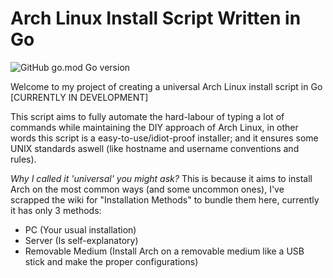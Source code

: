 # Arch Linux Install Script Written in Go

![GitHub go.mod Go version](https://img.shields.io/github/go-mod/go-version/MiraiMindz/ArchInstall?style=flat-square)

Welcome to my project of creating a universal Arch Linux install script in Go \[CURRENTLY IN DEVELOPMENT\]

This script aims to fully automate the hard-labour of typing a lot of commands while maintaining the DIY approach of Arch Linux, in other words this script is a easy-to-use/idiot-proof installer; and it ensures some UNIX standards aswell (like hostname and username conventions and rules).

*Why I called it 'universal' you might ask?* This is because it aims to install Arch on the most common ways (and some uncommon ones), I've scrapped the wiki for "Installation Methods" to bundle them here, currently it has only 3 methods:
- PC (Your usual installation)
- Server (Is self-explanatory)
- Removable Medium (Install Arch on a removable medium like a USB stick and make the proper configurations)

<!-- ## Notes

As of easy-of-use, the current script uses a JSON file to stores any temporary variable, and this file is shredded and deleted at the final of the installation, that being said, any information is stored in *plain text*.

I thought about hashing those infos (like passwords), but it will require the user to re-type the information everytime the script would use them, so be concerned about someone accessing your device disk (or RAM) during installation (tbh, if someone could do this you would have more problems than a leaked info).

## .dotfiles Folder Structure

```plaintext
.dotfiles/
├─┬── Catppuccin/
│ ├──┬── Terminals/
│ │  ├────── Terminator/
│ │  │       ├────── config
│ │  │       ├────── additional_packages.json
│ │  │       └────── install.json
│ │  └────── Alacritty/
│ │          ├────── config
│ │          ├────── additional_packages.json
│ │          └────── install.json
│ ├──┬── CodeEditors/
│ │  ├────── VisualStudioCode/
│ │  │       ├────── extensions.json
│ │  │       ├────── profiles.json
│ │  │       ├────── settings.json
│ │  │       └────── install.json
│ │  └────── NeoVim/
│ │          ├────── configs/
│ │          ├────── extensions.json
│ │          ├────── settings.json
│ │          └────── install.json
│ ├──┬── Shells/
│ │  ├────── BASH/
│ │  │       ├────── Aliases.json
│ │  │       ├────── Functions.json
│ │  │       ├────── Prompts.json
│ │  │       └────── install.json
│ │  └────── ZSH/
│ │          ├────── Aliases.json
│ │          ├────── Functions.json
│ │          ├────── Prompts.json
│ │          └────── install.json
│ ├──┬── CliTools/
│ │  ├────── Bat/
│ │  │       ├────── config
│ │  │       └────── install.json
│ │  ├────── CAVA/
│ │  │       ├────── config
│ │  │       └────── install.json
│ │  └────── ls/
│ │          ├────── config
│ │          └────── install.json
│ ├──┬── SystemPackages/
│ │  ├────── DesktopEnvironment/
│ │  │       ├────── KDE/
│ │  │       │       ├────── configs/
│ │  │       │       └────── install.json
│ │  │       └────── GNOME/
│ │  │               ├────── configs/
│ │  │               └────── install.json
│ │  ├────── WindowManager/
│ │  │       ├────── i3/
│ │  │       │       ├────── config
│ │  │       │       └────── install.json
│ │  │       └────── BSPWM/
│ │  │               ├────── config
│ │  │               └────── install.json
│ │  ├────── DisplayManager/
│ │  │       ├────── SDDM/
│ │  │       │       ├────── configs/
│ │  │       │       └────── install.json
│ │  │       └────── LXDM/
│ │  │               ├────── configs/
│ │  │               └────── install.json
│ │  └────── Compositor/
│ │          ├────── Picom/
│ │          │       ├────── config
│ │          │       └────── install.json
│ │          └────── XCOMP/
│ │                  ├────── config
│ │                  └────── install.json
│ ├──┬── UserApps/
│ │  └────── Discord/
│ │          ├────── CustomStyles.css
│ │          └────── install.json
│ ├──┬── Assets/
│ │  ├────── Wallpapers/
│ │  │       ├────── LockScreen/
│ │  │       │       ├────── Wallpaper01.png
│ │  │       │       └────── Wallpaper02.png
│ │  │       ├────── WindowManager/
│ │  │       │       ├────── Wallpaper01.png
│ │  │       │       └────── Wallpaper02.png
│ │  │       └────── DesktopManager/
│ │  │               ├────── Wallpaper01.png
│ │  │               └────── Wallpaper02.png
│ │  └────── ProfilePictures/
│ │          ├────── ProfilePicture01.png
│ │          └────── ProfilePicture02.png
│ └───── customization.json
│
└──── Nord/ ...
```

## `install.json` Example Structure

```json
{
    "Instructions": [
        {
            "Command": "MOVE",
            "from": "sorce",
            "to": "source"
        },
        {
            "Command": "COPY",
            "from": "sorce",
            "to": "source"
        },
        {
            "Command": "RENAME",
            "Source": "Name",
            "NewName": "NewName"
        },
        {
            "Command": "EXECUTE",
            "UseSudo": false,
            "Source": "CommandName",
            "Args": [
                "1",
                "2",
                "3"
            ]
        }
    ]
}
```

### List of Available Commands:

Notes:

If any of those paths starts with a `&` (Ampersand) it will replace the symbol with the current path (The path of the `install.json` file), otherwise it needs to be an absolute path.

If it starts with a `%` (percentage-sign) it will use the Theme root location (the one specified in the `Location` attribute inside of the `customization.json`)

The `#` means `parent-directory`, It needs to be at the beginning, you can have any `#` as you want, all of then will be treated at a separated parent.

so using `##/file.ext` will mean `Go up 2 parent directories to access file.ext`, or the Shell equivalent of `../../file.ext`

The `PathVars` attribute is a list of variables that will be expanded in any path.

The `UseAssets` is a list of indexes referents to the `Assets` element in the `customization.json`, it is already filled with the Theme absolute path.

The indexes starts at `0`, so if you want to use the second and the fourth item, you need to put `[1, 3]` in the array.

To use the selected assets, you need to specify a `$` (dollar sign) with the index of the element in the `UseAssets` array (it starts at `0`) too.

So in the following example:

```json
"CurrentTheme": "Catppuccin",
    "Themes": [
        {
            "Name": "Catppuccin",
            "Location": "/Catppuccin",
            "Assets": {
                "Wallpaper": "/Assets/Wallpapers/WindowManager/Wallpaper01.png",
                "LockscreenWallpaper": "/Assets/Wallpapers/LockScreen/Wallpaper01.png",
                "UserProfilePicture": "/Assets/ProfilePictures/ProfilePicture01.png",
                "Photo01": "/Assets/Photos/001.jpg",
                "SystemFont": null
            }
        }
    ]
```

```json
{
    "Command": "MOVE",
    "UseAssets": [1, 3],
    "From": "$1",
    "To": "%/OtherDirectory/"
}
```

It will use the second and the fourth Assets of the given theme, and will move the fourth element into a new location.

*This is because, the `$1`, is referent to the SECOND item in `UseAssets`, if we wanted the first item in `UseAssets`, we simply put `$0` instead of `$1`.*

*And the second item in `UserAssets` is the fourth item in the `Assets` map of the theme, and the first item is the second element in that map.*

Assuming that the Theme is on my $HOME directory, the above example will result in the following command:

```sh
mv /home/mirai/Themes/Catppuccin/Assets/Photos/001.jpg /home/mirai/Themes/Catppuccin/OtherDirectory/
```

- `MOVE`:
    - Moves a file from `From` to `To`.
    - ARGS:
        - `From`: The source to move from.
        - `To`: The destination.
    - EXAMPLES:
        - ```json
            {
                "Command": "MOVE",
                "UseAssets": [1, 3],
                "From": "$1",
                "To": "%/OtherDirectory/"
            }
            ```
        - ```json
            {
                "Command": "MOVE",
                "From": "/home/mirai/ConfigDir/config.conf",
                "To": "/home/mirai/config.conf"
            }
            ```
- `COPYFILE`:
    - Copy a file from `From` to `To`, if any of those starts with a `&` (Ampersand) it will replace the symbol with the current path (The path of the `install.json` file), otherwise all paths must be absolute.
    - ARGS:
        - `From`: The source to copy from.
        - `To`: The destination.
    - EXAMPLES:
        - ```json
            {
                "Command": "MOVE",
                "From": "%/ConfigDir/config.conf",
                "To": "%/config.conf"
            }
            ```
        - ```json
            {
                "Command": "MOVE",
                "From": "/home/mirai/ConfigDir/config.conf",
                "To": "/home/mirai/config.conf"
            }
            ```
- `COPYDIR`:
    - Copies a directory and it's contents from `From` to `To`, if any of those starts with a `&` (Ampersand) it will replace the symbol with the current path (The path of the `install.json` file), (You can specify only the parent dir if you want to.), otherwise all paths must be absolute.
    - ARGS:
        - `From`: The source to copy from.
        - `To`: The destination.
    - EXAMPLES:
        - ```json
            {
                "Command": "MOVE",
                "From": "%/ConfigDir/config.conf",
                "To": "%/config.conf"
            }
            ```
        - ```json
            {
                "Command": "MOVE",
                "From": "/home/mirai/ConfigDir/config.conf",
                "To": "/home/mirai/config.conf"
            }
            ```
- `RENAME`:
    - ARGS:
        - `Source`: The source name.
        - `NewName`: The source new name.
    - EXAMPLES:
        - ```json
            {
                "Command": "MOVE",
                "From": "%/ConfigDir/config.conf",
                "To": "%/config.conf"
            }
            ```
        - ```json
            {
                "Command": "MOVE",
                "From": "/home/mirai/ConfigDir/config.conf",
                "To": "/home/mirai/config.conf"
            }
            ```
- `EXECUTE`:
    - ARGS:
        - `UseSudo`: Tell the parser to use Root privileges.
        - `CommandDirectory`: The directory to run the command (Defaults to the `install.json` directory).
        - `Source`: The Command itself.
        - `Args`: The list of argumets for the command.
    - EXAMPLES:
        - ```json
            {
                "Command": "MOVE",
                "From": "%/ConfigDir/config.conf",
                "To": "%/config.conf"
            }
            ```
        - ```json
            {
                "Command": "MOVE",
                "From": "/home/mirai/ConfigDir/config.conf",
                "To": "/home/mirai/config.conf"
            }
            ```
- `REPLACELINE`:
    - ARGS:
        - `FileReplace`: The file to replace the line.
        - `SourceLine`: The line to replace.
        - `EditedLine`: The new content.
    - EXAMPLES:
        - ```json
            {
                "Command": "MOVE",
                "From": "%/ConfigDir/config.conf",
                "To": "%/config.conf"
            }
            ```
        - ```json
            {
                "Command": "MOVE",
                "From": "/home/mirai/ConfigDir/config.conf",
                "To": "/home/mirai/config.conf"
            }
            ```
- `GITCLONE`:
    - ARGS:
        - `GitURL`: URL of the Git repository.
        - `GitDestination`: The destination of the Git repository.
    - EXAMPLES:
        - ```json
            {
                "Command": "MOVE",
                "From": "%/ConfigDir/config.conf",
                "To": "%/config.conf"
            }
            ```
        - ```json
            {
                "Command": "MOVE",
                "From": "/home/mirai/ConfigDir/config.conf",
                "To": "/home/mirai/config.conf"
            }
            ```

## `customization.json` Example Structure

```json
{
    "CurrentTheme": "Catppuccin",
    "Themes": [
        {
            "Name": "Catppuccin",
            "Location": "/Catppuccin",
            "PackagesKeys": [
                "Terminals",
                "Shells",
                "CodeEditors",
                "CliTools",
                "SystemPackages",
                "UserApps"
            ], 
            "Packages": {
                "Terminals": "/Terminals/Terminator",
                "Shells": "/Shells/ZSH",
                "CodeEditors": {
                    "neovim": "/CodeEditors/NeoVim",
                    "vscode": "null"
                },
                "CliTools": {
                    "bat": "/CliTools/Bat"
                },
                "SystemPackages": {
                    "DesktopEnvironment": null,
                    "WindowManager": "/DesktopEnvironment/WindowManager/i3",
                    "DisplayManager": "/DisplayManager/SDDM",
                    "Compositor": null
                },
                "UserApps": {
                    "Discord": "/UserApps/Discord"
                }
            },
            "Assets": {
                "Wallpaper": "/Assets/Wallpapers/WindowManager/Wallpaper01.png",
                "LockscreenWallpaper": "/Assets/Wallpapers/LockScreen/Wallpaper01.png",
                "UserProfilePicture": "/Assets/ProfilePictures/ProfilePicture01.png",
                "Photo01": "/Assets/Photos/001.jpg",
                "SystemFont": null
            }
        },
        {
            "Name": "Nord",
            "Location": "/Nord",
            "PackagesKeys": [
                "Terminals",
                "Shells",
                "CodeEditors",
                "CliTools",
                "SystemPackages",
                "UserApps"
            ], 
            "Packages": {
                "Terminals": "/Terminals/Terminator",
                "Shells": "/Shells/ZSH",
                "CodeEditors": {
                    "neovim": "/CodeEditors/NeoVim",
                    "vscode": "null"
                },
                "CliTools": {
                    "bat": "/CliTools/Bat"
                },
                "SystemPackages": {
                    "DesktopEnvironment": null,
                    "WindowManager": "/DesktopEnvironment/WindowManager/i3",
                    "DisplayManager": "/DisplayManager/SDDM",
                    "Compositor": null
                },
                "UserApps": {
                    "Discord": "/UserApps/Discord"
                }
            },
            "Assets": {
                "Wallpaper": "/Assets/Wallpapers/WindowManager/Wallpaper01.png",
                "LockscreenWallpaper": "/Assets/Wallpapers/LockScreen/Wallpaper01.png",
                "UserProfilePicture": "/Assets/ProfilePictures/ProfilePicture01.png",
                "SystemFont": null
            }
        }
    ]
}
``` -->
